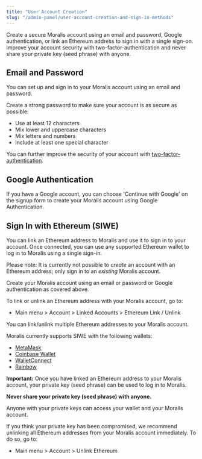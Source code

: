 ```yaml
---
title: "User Account Creation"
slug: "/admin-panel/user-account-creation-and-sign-in-methods"
---
```


Create a secure Moralis account using an email and password, Google authentication, or link an Ethereum address to sign in with a single sign-on. Improve your account security with two-factor-authentication and never share your private key (seed phrase) with anyone.

## Email and Password

You can set up and sign in to your Moralis account using an email and password. 

Create a strong password to make sure your account is as secure as possible:

- Use at least 12 characters
- Mix lower and uppercase characters
- Mix letters and numbers
- Include at least one special character

You can further improve the security of your account with [two-factor-authentication](/admin-panel/account-settings).

## Google Authentication

If you have a Google account, you can choose 'Continue with Google' on the signup form to create your Moralis account using Google Authentication. 

## Sign In with Ethereum (SIWE)

You can link an Ethereum address to Moralis and use it to sign in to your account. Once connected, you can use any supported Ethereum wallet to log in to Moralis using a single sign-in.

Please note: It is currently not possible to _create_ an account with an Ethereum address; only sign in to an _existing_ Moralis account. 

Create your Moralis account using an email or password or Google authentication as covered above. 

To link or unlink an Ethereum address with your Moralis account, go to:

- Main menu > Account > Linked Accounts > Ethereum Link / Unlink 

You can link/unlink multiple Ethereum addresses to your Moralis account.

Moralis currently supports SIWE with the following wallets:

- [MetaMask](https://metamask.io/)
- [Coinbase Wallet](https://www.coinbase.com/wallet)
- [WalletConnect](https://walletconnect.com/)
- [Rainbow](https://rainbow.me/)

**Important:** Once you have linked an Ethereum address to your Moralis account, your private key (seed phrase) can be used to log in to Moralis. 

**Never share your private key (seed phrase) with anyone.**

Anyone with your private keys can access your wallet and your Moralis account. 

If you think your private key has been compromised, we recommend unlinking all Ethereum addresses from your Moralis account immediately. To do so, go to:

- Main menu > Account > Unlink Ethereum